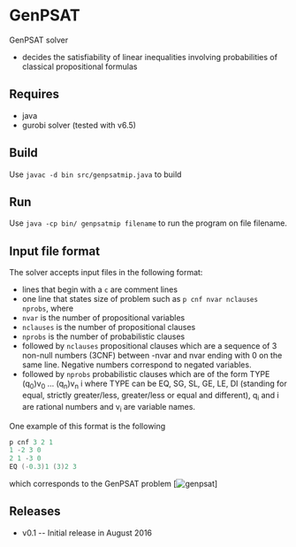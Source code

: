 # GenPSAT
GenPSAT solver
* decides the satisfiability of linear inequalities involving probabilities of classical propositional formulas

## Requires
* java
* gurobi solver (tested with v6.5)

## Build
Use `javac -d bin src/genpsatmip.java` to build

## Run
Use `java -cp bin/ genpsatmip filename` to run the program on file filename.

## Input file format
The solver accepts input files in the following format:
* lines that begin with a `c` are comment lines
* one line that states size of problem such as `p cnf nvar nclauses nprobs`, where 
 * `nvar` is the number of propositional variables
 * `nclauses` is the number of propositional clauses
 * `nprobs` is the number of probabilistic clauses
* followed by `nclauses` propositional clauses which are a sequence of 3 non-null numbers (3CNF) between -nvar and nvar ending with 0 on the same line. Negative numbers correspond to negated variables.
* followed by `nprobs` probabilistic clauses which are of the form TYPE (q<sub>0</sub>)v<sub>0</sub> ... (q<sub>n</sub>)v<sub>n</sub> i where TYPE can be EQ, SG, SL, GE, LE, DI (standing for equal, strictly greater/less, greater/less or equal and different), q<sub>i</sub> and i are rational numbers and v<sub>i</sub> are variable names.

One example of this format is the following

```c usage p cnf nvar nclauses nprobs
p cnf 3 2 1
1 -2 3 0
2 1 -3 0
EQ (-0.3)1 (3)2 3
```

which corresponds to the GenPSAT problem [![genpsat](https://github.com/fcasal/genpsat/raw/master/img/ex1.png)]


## Releases
* v0.1 -- Initial release in August 2016
